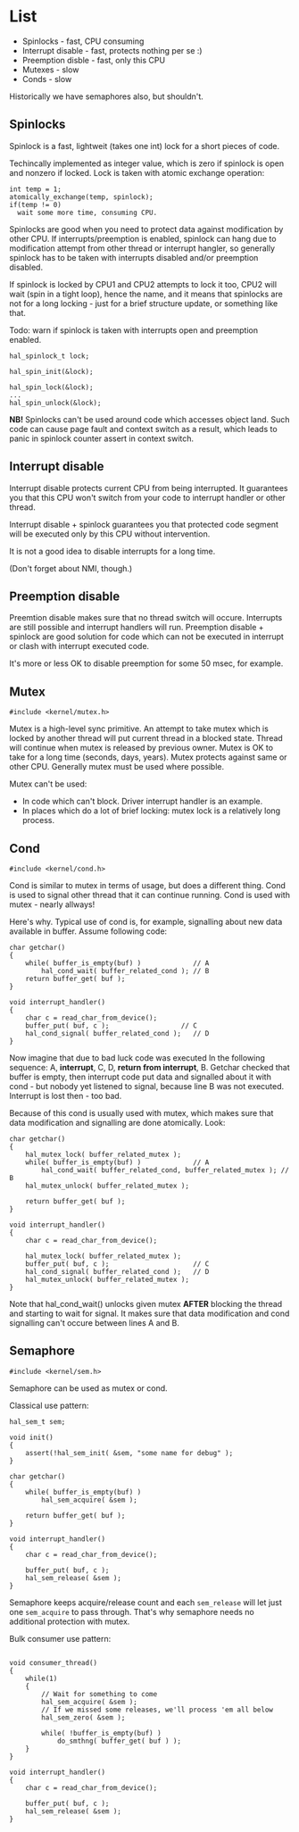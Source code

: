 # List #

  * Spinlocks - fast, CPU consuming
  * Interrupt disable - fast, protects nothing per se :)
  * Preemption disble - fast, only this CPU
  * Mutexes - slow
  * Conds - slow

Historically we have semaphores also, but shouldn't.


## Spinlocks ##

Spinlock is a fast, lightweit (takes one int) lock for a short pieces of code.

Techincally implemented as integer value, which is zero if spinlock is open and nonzero if locked. Lock is taken with atomic exchange operation:

```
int temp = 1;
atomically_exchange(temp, spinlock);
if(temp != 0)
  wait some more time, consuming CPU.
```

Spinlocks are good when you need to protect data against modification by other CPU. If interrupts/preemption is enabled, spinlock can hang due to modification attempt from other thread or interrupt hangler, so generally spinlock has to be taken with interrupts disabled and/or preemption disabled.

If spinlock is locked by CPU1 and CPU2 attempts to lock it too, CPU2 will wait (spin in a tight loop), hence the name, and it means that spinlocks are not for a long locking - just for a brief structure update, or something like that.

Todo: warn if spinlock is taken with interrupts open and preemption enabled.

```
hal_spinlock_t lock;

hal_spin_init(&lock);

hal_spin_lock(&lock);
...
hal_spin_unlock(&lock);
```

**NB!** Spinlocks can't be used around code which accesses object land. Such code can cause page fault and context switch as a result, which leads to panic in spinlock counter assert in context switch.

## Interrupt disable ##

Interrupt disable protects current CPU from being interrupted. It guarantees you that this CPU won't switch from your code to interrupt handler or other thread.

Interrupt disable + spinlock guarantees you that protected code segment will be executed only by this CPU without intervention.

It is not a good idea to disable interrupts for a long time.

(Don't forget about NMI, though.)

## Preemption disable ##

Preemtion disable makes sure that no thread switch will occure. Interrupts are still possible and interrupt handlers will run. Preemption disable + spinlock are good solution for code which can not be executed in interrupt or clash with interrupt executed code.

It's more or less OK to disable preemption for some 50 msec, for example.

## Mutex ##

```
#include <kernel/mutex.h>
```

Mutex is a high-level sync primitive. An attempt to take mutex which is locked by another thread will put current thread in a blocked state. Thread will continue when mutex is released by previous owner. Mutex is OK to take for a long time (seconds, days, years). Mutex protects against same or other CPU. Generally mutex must be used where possible.

Mutex can't be used:
  * In code which can't block. Driver interrupt handler is an example.
  * In places which do a lot of brief locking: mutex lock is a relatively long process.

## Cond ##

```
#include <kernel/cond.h>
```

Cond is similar to mutex in terms of usage, but does a different thing. Cond is used to signal other thread that it can continue running. Cond is used with mutex - nearly allways!

Here's why. Typical use of cond is, for example, signalling about new data available in buffer. Assume following code:

```
char getchar()
{
    while( buffer_is_empty(buf) )             // A
        hal_cond_wait( buffer_related_cond ); // B
    return buffer_get( buf );                 
}

void interrupt_handler()
{
    char c = read_char_from_device();
    buffer_put( buf, c );                  // C
    hal_cond_signal( buffer_related_cond );   // D
}
```

Now imagine that due to bad luck code was executed ln the following sequence: A, **interrupt**, C, D, **return from interrupt**, B. Getchar checked that buffer is empty, then interrupt code put data and signalled about it with cond - but nobody yet listened to signal, because line B was not executed. Interrupt is lost then - too bad.

Because of this cond is usually used with mutex, which makes sure that data modification and signalling are done atomically. Look:

```
char getchar()
{
    hal_mutex_lock( buffer_related_mutex );
    while( buffer_is_empty(buf) )             // A
        hal_cond_wait( buffer_related_cond, buffer_related_mutex ); // B
    hal_mutex_unlock( buffer_related_mutex );

    return buffer_get( buf );                 
}

void interrupt_handler()
{
    char c = read_char_from_device();

    hal_mutex_lock( buffer_related_mutex );
    buffer_put( buf, c );                     // C
    hal_cond_signal( buffer_related_cond );   // D
    hal_mutex_unlock( buffer_related_mutex );
}
```

Note that hal\_cond\_wait() unlocks given mutex **AFTER** blocking the thread and starting to wait for signal. It makes sure that data modification and cond signalling can't occure between lines A and B.

## Semaphore ##

```
#include <kernel/sem.h>
```

Semaphore can be used as mutex or cond.

Classical use pattern:

```
hal_sem_t sem;

void init()
{
    assert(!hal_sem_init( &sem, "some name for debug" );
}

char getchar()
{   
    while( buffer_is_empty(buf) )
        hal_sem_acquire( &sem );

    return buffer_get( buf );                 
}

void interrupt_handler()
{
    char c = read_char_from_device();

    buffer_put( buf, c );
    hal_sem_release( &sem );
}
```

Semaphore keeps acquire/release count and each `sem_release` will let just one `sem_acquire` to pass through. That's why semaphore needs no additional protection with mutex.

Bulk consumer use pattern:

```

void consumer_thread()
{   
    while(1)
    {
        // Wait for something to come
        hal_sem_acquire( &sem );
        // If we missed some releases, we'll process 'em all below
        hal_sem_zero( &sem );

        while( !buffer_is_empty(buf) )
            do_smthng( buffer_get( buf ) );
    }
}

void interrupt_handler()
{
    char c = read_char_from_device();

    buffer_put( buf, c );
    hal_sem_release( &sem );
}
```
